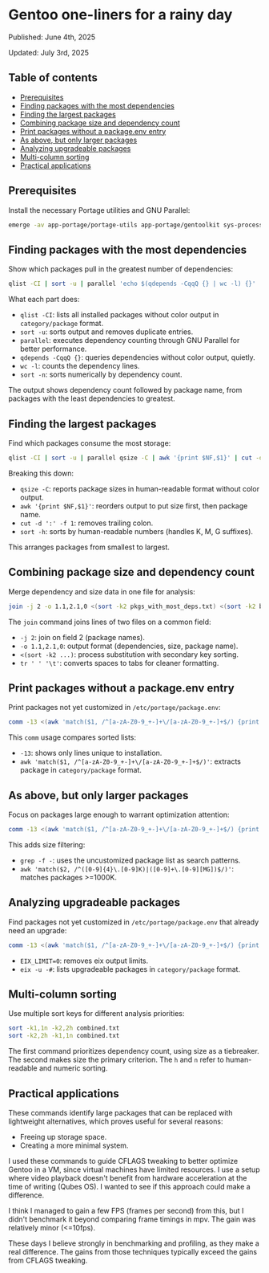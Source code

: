 # Gentoo one-liners for a rainy day

Published: June 4th, 2025

Updated: July 3rd, 2025

## Table of contents

<!-- mtoc-start -->

- [Prerequisites](#prerequisites)
- [Finding packages with the most dependencies](#finding-packages-with-the-most-dependencies)
- [Finding the largest packages](#finding-the-largest-packages)
- [Combining package size and dependency count](#combining-package-size-and-dependency-count)
- [Print packages without a package.env entry](#print-packages-without-a-packageenv-entry)
- [As above, but only larger packages](#as-above-but-only-larger-packages)
- [Analyzing upgradeable packages](#analyzing-upgradeable-packages)
- [Multi-column sorting](#multi-column-sorting)
- [Practical applications](#practical-applications)

<!-- mtoc-end -->

## Prerequisites

Install the necessary Portage utilities and GNU Parallel:

```sh
emerge -av app-portage/portage-utils app-portage/gentoolkit sys-process/parallel
```

## Finding packages with the most dependencies

Show which packages pull in the greatest number of dependencies:

```sh
qlist -CI | sort -u | parallel 'echo $(qdepends -CqqQ {} | wc -l) {}' | sort -n > pkgs_with_most_deps.txt
```

What each part does:

- `qlist -CI`: lists all installed packages without color output in
  `category/package` format.
- `sort -u`: sorts output and removes duplicate entries.
- `parallel`: executes dependency counting through GNU Parallel for better performance.
- `qdepends -CqqQ {}`: queries dependencies without color output, quietly.
- `wc -l`: counts the dependency lines.
- `sort -n`: sorts numerically by dependency count.

The output shows dependency count followed by package name, from
packages with the least dependencies to greatest.

## Finding the largest packages

Find which packages consume the most storage:

```sh
qlist -CI | sort -u | parallel qsize -C | awk '{print $NF,$1}' | cut -d ':' -f 1 | sort -h > biggest_pkgs.txt
```

Breaking this down:

- `qsize -C`: reports package sizes in human-readable format without color output.
- `awk '{print $NF,$1}'`: reorders output to put size first, then package name.
- `cut -d ':' -f 1`: removes trailing colon.
- `sort -h`: sorts by human-readable numbers (handles K, M, G suffixes).

This arranges packages from smallest to largest.

## Combining package size and dependency count

Merge dependency and size data in one file for analysis:

```sh
join -j 2 -o 1.1,2.1,0 <(sort -k2 pkgs_with_most_deps.txt) <(sort -k2 biggest_pkgs.txt) | sort -n | tr ' ' '\t' > combined.txt
```

The `join` command joins lines of two files on a common field:

- `-j 2`: join on field 2 (package names).
- `-o 1.1,2.1,0`: output format (dependencies, size, package name).
- `<(sort -k2 ...)`: process substitution with secondary key sorting.
- `tr ' ' '\t'`: converts spaces to tabs for cleaner formatting.

## Print packages without a package.env entry

Print packages not yet customized in `/etc/portage/package.env`:

```sh
comm -13 <(awk 'match($1, /^[a-zA-Z0-9_+-]+\/[a-zA-Z0-9_+-]+$/) {print $1}' /etc/portage/package.env/* | sort -u) <(qlist -CI | sort -u)
```

This `comm` usage compares sorted lists:

- `-13`: shows only lines unique to installation.
- `awk 'match($1, /^[a-zA-Z0-9_+-]+\/[a-zA-Z0-9_+-]+$/)'`: extracts package
  in `category/package` format.

## As above, but only larger packages

Focus on packages large enough to warrant optimization attention:

```sh
comm -13 <(awk 'match($1, /^[a-zA-Z0-9_+-]+\/[a-zA-Z0-9_+-]+$/) {print $1}' /etc/portage/package.env/* | sort -u) <(qlist -CI | sort -u) | grep -f - combined.txt | awk 'match($2, /^([0-9]{4}\.[0-9]K)|([0-9]+\.[0-9][MG])$/)' | sort -n
```

This adds size filtering:

- `grep -f -`: uses the uncustomized package list as search patterns.
- `awk 'match($2, /^([0-9]{4}\.[0-9]K)|([0-9]+\.[0-9][MG])$/)'`: matches
  packages >=1000K.

## Analyzing upgradeable packages

Find packages not yet customized in `/etc/portage/package.env` that
already need an upgrade:

```sh
comm -13 <(awk 'match($1, /^[a-zA-Z0-9_+-]+\/[a-zA-Z0-9_+-]+$/) {print $1}' /etc/portage/package.env/* | sort -u) <(EIX_LIMIT=0 eix -u -# | sort -u)
```

- `EIX_LIMIT=0`: removes eix output limits.
- `eix -u -#`: lists upgradeable packages in `category/package` format.

## Multi-column sorting

Use multiple sort keys for different analysis priorities:

```sh
sort -k1,1n -k2,2h combined.txt
sort -k2,2h -k1,1n combined.txt
```

The first command prioritizes dependency count, using size as a
tiebreaker. The second makes size the primary criterion. The `h` and `n`
refer to human-readable and numeric sorting.

## Practical applications

These commands identify large packages that can be replaced with
lightweight alternatives, which proves useful for several reasons:

- Freeing up storage space.
- Creating a more minimal system.

I used these commands to guide CFLAGS tweaking to better optimize Gentoo
in a VM, since virtual machines have limited resources. I use a setup
where video playback doesn't benefit from hardware acceleration at the
time of writing (Qubes OS). I wanted to see if this approach could make
a difference.

I think I managed to gain a few FPS (frames per second) from this, but I
didn't benchmark it beyond comparing frame timings in mpv. The gain was
relatively minor (<=10fps).

These days I believe strongly in benchmarking and profiling, as they
make a real difference. The gains from those techniques typically exceed
the gains from CFLAGS tweaking.
